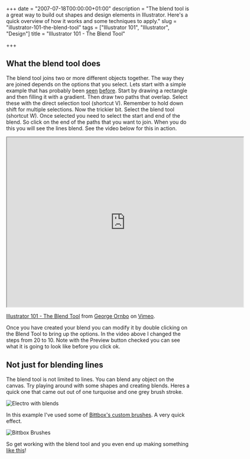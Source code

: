 +++
date = "2007-07-18T00:00:00+01:00"
description = "The blend tool is a great way to build out shapes and design elements in Illustrator. Here's a quick overview of how it works and some techniques to apply."
slug = "illustrator-101-the-blend-tool"
tags = ["Illustrator 101", "Illustrator", "Design"]
title = "Illustrator 101 - The Blend Tool"

+++

## What the blend tool does

The blend tool joins two or more different objects together. The way they are joined depends on the options that you select. Lets start with a simple example that has probably been [seen][1] [before][2]. Start by drawing a rectangle and then filling it with a gradient. Then draw two paths that overlap. Select these with the direct selection tool (shortcut V). Remember to hold down shift for multiple selections. Now the trickier bit. Select the blend tool (shortcut W). Once selected you need to select the start and end of the blend. So click on the end of the paths that you want to join. When you do this you will see the lines blend. See the video below for this in action.

<iframe src="https://player.vimeo.com/video/32933826?title=0&amp;byline=0&amp;portrait=0" width="640" height="459" allowFullScreen></iframe>

<a href="https://vimeo.com/32933826">Illustrator 101 - The Blend Tool</a> from <a href="https://vimeo.com/shapeshed">George Ornbo</a> on <a href="https://vimeo.com">Vimeo</a>.

Once you have created your blend you can modify it by double clicking on the Blend Tool to bring up the options. In the video above I changed the steps from 20 to 10. Note with the Preview button checked you can see what it is going to look like before you click ok. 

## Not just for blending lines

The blend tool is not limited to lines. You can blend any object on the canvas. Try playing around with some shapes and creating blends. Heres a quick one that came out out of one turquoise and one grey brush stroke.

![Electro with blends][3] 

In this example I've used some of [Bittbox's custom brushes][4]. A very quick effect. 

![Bittbox Brushes][5] 

So get working with the blend tool and you even end up making something [like this][6]!

 [1]: http://veerle.duoh.com/blog/comments/using_the_blend_tool_and_distort_zig_zag_effect_in_illustrator/
 [2]: http://www.ndesign-studio.com/resources/tutorials/abstract-background/
 [3]: /images/articles/electro.png 
 [4]: http://www.bittbox.com/illustrator/28-free-illustrator-brushes-for-making-swooshes-and-swirls/
 [5]: /images/articles/brushes.png
 [6]: http://www.serioussituations.com/2007/03/semicompetitive_east.html
